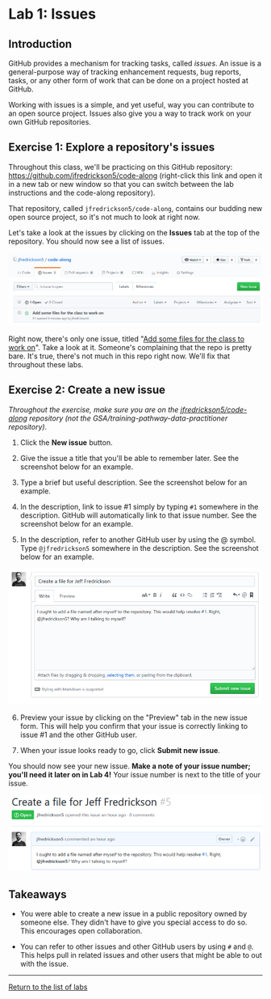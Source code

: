 # Lab 1: Issues

## Introduction

GitHub provides a mechanism for tracking tasks, called *issues*. An issue is a general-purpose way of tracking enhancement requests, bug reports, tasks, or any other form of work that can be done on a project hosted at GitHub.

Working with issues is a simple, and yet useful, way you can contribute to an open source project. Issues also give you a way to track work on your own GitHub repositories.

## Exercise 1: Explore a repository's issues

Throughout this class, we'll be practicing on this GitHub repository: https://github.com/jfredrickson5/code-along (right-click this link and open it in a new tab or new window so that you can switch between the lab instructions and the code-along repository).

That repository, called `jfredrickson5/code-along`, contains our budding new open source project, so it's not much to look at right now.

Let's take a look at the issues by clicking on the **Issues** tab at the top of the repository. You should now see a list of issues.

![screenshot of issues in the jfredrickson5/code-along GitHub repository](assets/lab1_issues_list.png)

Right now, there's only one issue, titled "[Add some files for the class to work on](https://github.com/jfredrickson5/code-along/issues/1)". Take a look at it. Someone's complaining that the repo is pretty bare. It's true, there's not much in this repo right now. We'll fix that throughout these labs.

## Exercise 2: Create a new issue

*Throughout the exercise, make sure you are on the [jfredrickson5/code-along](https://github.com/jfredrickson5/code-along) repository (not the GSA/training-pathway-data-practitioner repository).*

1. Click the **New issue** button.

2. Give the issue a title that you'll be able to remember later. See the screenshot below for an example.

3. Type a brief but useful description. See the screenshot below for an example.

4. In the description, link to issue #1 simply by typing `#1` somewhere in the description. GitHub will automatically link to that issue number. See the screenshot below for an example.

5. In the description, refer to another GitHub user by using the @ symbol. Type `@jfredrickson5` somewhere in the description. See the screenshot below for an example.

![screenshot of creating a new GitHub issue](assets/lab1_new_issue.png)

6. Preview your issue by clicking on the "Preview" tab in the new issue form. This will help you confirm that your issue is correctly linking to issue #1 and the other GitHub user.

7. When your issue looks ready to go, click **Submit new issue**.

You should now see your new issue. **Make a note of your issue number; you'll need it later on in Lab 4!** Your issue number is next to the title of your issue.

![screenshot of a new GitHub issue](assets/lab1_issue.png)

## Takeaways

* You were able to create a new issue in a public repository owned by someone else. They didn't have to give you special access to do so. This encourages open collaboration.

* You can refer to other issues and other GitHub users by using `#` and `@`. This helps pull in related issues and other users that might be able to out with the issue.

-----

[Return to the list of labs](/codealong-version-control)
